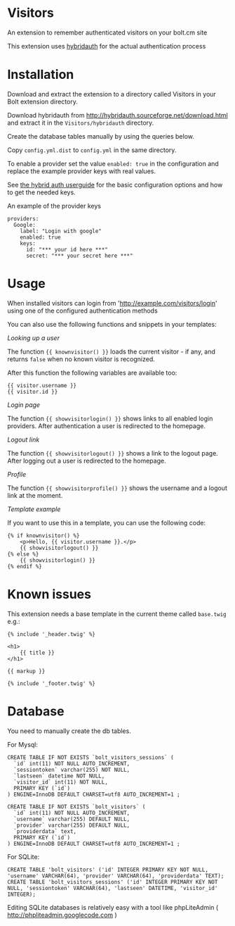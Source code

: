 Visitors
=======================

An extension to remember authenticated visitors on your bolt.cm site

This extension uses <a href="http://hybridauth.sourceforge.net" target="_blank">hybridauth</a> for the actual authentication process

Installation
=======================
Download and extract the extension to a directory called Visitors in your Bolt extension directory.

Download hybridauth from <a href="http://hybridauth.sourceforge.net/download.html">http://hybridauth.sourceforge.net/download.html</a> and extract it in the `Visitors/hybridauth` directory.

Create the database tables manually by using the queries below.

Copy `config.yml.dist` to `config.yml` in the same directory.

To enable a provider set the value `enabled: true` in the configuration and replace the example provider keys with real values.

See <a href="http://hybridauth.sourceforge.net/userguide.html" target="_blank">the hybrid auth userguide</a> for the basic configuration options and how to get the needed keys.

An example of the provider keys

    providers:
      Google:
        label: "Login with google"
        enabled: true
        keys:
          id: "*** your id here ***"
          secret: "*** your secret here ***"

Usage
=======================
When installed visitors can login from 'http://example.com/visitors/login' using one of the configured authentication methods

You can also use the following functions and snippets in your templates:

*Looking up a user*

The function `{{ knownvisitor() }}` loads the current visitor - if any, and returns `false` when no known visitor is recognized.

After this function the following variables are available too:

    {{ visitor.username }}
    {{ visitor.id }}

*Login page*

The function `{{ showvisitorlogin() }}` shows links to all enabled login providers. After authentication a user is redirected to the homepage.

*Logout link*

The function `{{ showvisitorlogout() }}` shows a link to the logout page. After logging out a user is redirected to the homepage.

*Profile* 

The function `{{ showvisitorprofile() }}` shows the username and a logout link at the moment.

*Template example*

If you want to use this in a template, you can use the following code:

    {% if knownvisitor() %}
        <p>Hello, {{ visitor.username }}.</p>
        {{ showvisitorlogout() }}
    {% else %}
        {{ showvisitorlogin() }}
    {% endif %}



Known issues
=======================
This extension needs a base template in the current theme called `base.twig` e.g.:

    {% include '_header.twig' %}

    <h1>
        {{ title }}
    </h1>

    {{ markup }}

    {% include '_footer.twig' %}

Database
=======================

You need to manually create the db tables.

For Mysql:

    CREATE TABLE IF NOT EXISTS `bolt_visitors_sessions` (
      `id` int(11) NOT NULL AUTO_INCREMENT,
      `sessiontoken` varchar(255) NOT NULL,
      `lastseen` datetime NOT NULL,
      `visitor_id` int(11) NOT NULL,
      PRIMARY KEY (`id`)
    ) ENGINE=InnoDB DEFAULT CHARSET=utf8 AUTO_INCREMENT=1 ;

    CREATE TABLE IF NOT EXISTS `bolt_visitors` (
      `id` int(11) NOT NULL AUTO_INCREMENT,
      `username` varchar(255) DEFAULT NULL,
      `provider` varchar(255) DEFAULT NULL,
      `providerdata` text,
      PRIMARY KEY (`id`)
    ) ENGINE=InnoDB DEFAULT CHARSET=utf8 AUTO_INCREMENT=1 ;

For SQLite:

    CREATE TABLE 'bolt_visitors' ('id' INTEGER PRIMARY KEY NOT NULL, 'username' VARCHAR(64), 'provider' VARCHAR(64), 'providerdata' TEXT);
    CREATE TABLE 'bolt_visitors_sessions' ('id' INTEGER PRIMARY KEY NOT NULL, 'sessiontoken' VARCHAR(64), 'lastseen' DATETIME, 'visitor_id' INTEGER);

Editing SQLite databases is relatively easy with a tool like phpLiteAdmin ( <a href="http://phpliteadmin.googlecode.com">http://phpliteadmin.googlecode.com</a> )
